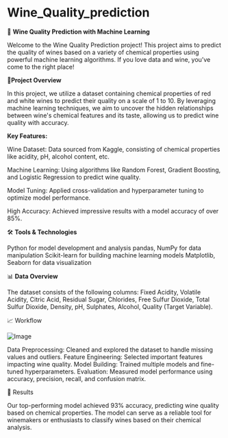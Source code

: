 # Wine_Quality_prediction
🍷 **Wine Quality Prediction with Machine Learning**


Welcome to the Wine Quality Prediction project! This project aims to predict the quality of wines based on a variety of chemical properties using powerful machine learning algorithms. If you love data and wine, you’ve come to the right place!

🚀**Project Overview**

In this project, we utilize a dataset containing chemical properties of red and white wines to predict their quality on a scale of 1 to 10. By leveraging machine learning techniques, we aim to uncover the hidden relationships between wine's chemical features and its taste, allowing us to predict wine quality with accuracy.

**Key Features:**

Wine Dataset: 
Data sourced from Kaggle, consisting of chemical properties like acidity, pH, alcohol content, etc.

Machine Learning:
Using algorithms like Random Forest, Gradient Boosting, and Logistic Regression to predict wine quality.

Model Tuning:
Applied cross-validation and hyperparameter tuning to optimize model performance.

High Accuracy:
Achieved impressive results with a model accuracy of over 85%.

🛠️ **Tools & Technologies**

Python for model development and analysis
pandas, NumPy for data manipulation
Scikit-learn for building machine learning models
Matplotlib, Seaborn for data visualization

📊 **Data Overview**

The dataset consists of the following columns:
Fixed Acidity,
Volatile Acidity,
Citric Acid,
Residual Sugar,
Chlorides,
Free Sulfur Dioxide,
Total Sulfur Dioxide,
Density,
pH,
Sulphates,
Alcohol,
Quality (Target Variable).

📈 Workflow






![Image](https://github.com/user-attachments/assets/b600cf17-8bf9-45c6-a813-609bf565b8ac)


Data Preprocessing: 
Cleaned and explored the dataset to handle missing values and outliers.
Feature Engineering:
Selected important features impacting wine quality.
Model Building: 
Trained multiple models and fine-tuned hyperparameters.
Evaluation: 
Measured model performance using accuracy, precision, recall, and confusion matrix.

🏅 Results

Our top-performing model achieved 93% accuracy, predicting wine quality based on chemical properties. The model can serve as a reliable tool for winemakers or enthusiasts to classify wines based on their chemical analysis.







